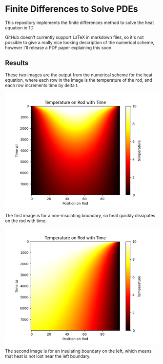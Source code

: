 # Finite Differences to Solve PDEs

This repository implements the finite differences method to solve the heat equation in 1D

GitHub doesn't currently support LaTeX in markdown files, so it's not possible to give a
really nice looking description of the numerical scheme, however I'll release a PDF paper
explaining this soon.

## Results


These two images are the output from the numerical scheme for the heat equation, where each row in the image is the temperature of the rod, and each row increments time by delta t.  

![ScreenShot](images/heat_equation_fig1.png)

The first image is for a non-insulating boundary, so heat quickly dissipates on the rod with time.

![ScreenShot](images/heat_equation_fig2.png)

The second image is for an insulating boundary on the left, which means that heat is not lost near the left boundary.

